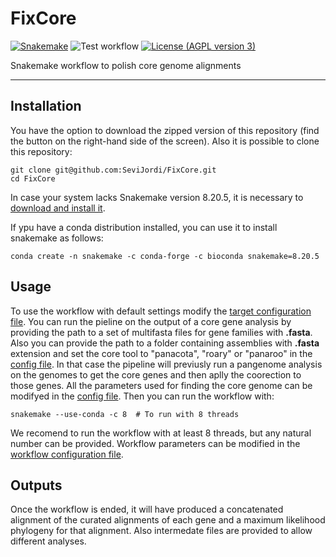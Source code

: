 # FixCore

[![Snakemake](https://img.shields.io/badge/Snakemake-≥8.20-brightgreen.svg?style=flat)](https://snakemake.readthedocs.io)
![Test workflow](https://github.com/SeviJordi/FixCore/actions/workflows/test.yaml/badge.svg)
 [![License (AGPL version 3)](https://img.shields.io/badge/license-GNU%20AGPL%20version%203-green.svg)](COPYING)
 
Snakemake workflow to polish core genome alignments

---

## Installation

You have the option to download the zipped version of this repository (find the button on the right-hand side of the screen). Also it is possible to clone this repository:

```
git clone git@github.com:SeviJordi/FixCore.git
cd FixCore

```

In case your system lacks Snakemake version 8.20.5, it is necessary to [download and install it](https://snakemake.readthedocs.io/en/stable/getting_started/installation.html).

If ypu have a conda distribution installed, you can use it to install snakemake as follows:

```
conda create -n snakemake -c conda-forge -c bioconda snakemake=8.20.5
```

## Usage

To use the workflow with default settings modify the [target configuration file](/config/target.yaml). You can run the pieline on the output of a core gene analysis by providing the path to a set of multifasta files for gene families with **.fasta**.  Also you can provide the path to a folder containing assemblies with **.fasta** extension and set the core tool to "panacota", "roary" or "panaroo" in the [config file](/config/config.yaml). In that case the pipeline will previusly run a pangenome analysis on the genomes to get the core genes and then aplly the coorection to those genes. All the parameters used for finding the core genome can be modifyed in the [config file](/config/config.yaml). Then you can run the workflow with:

```
snakemake --use-conda -c 8  # To run with 8 threads
```

We recomend to run the workflow with at least 8 threads, but any natural number can be provided. Workflow parameters can be modified in the [workflow configuration file](/config/config.yaml).


## Outputs

Once the workflow is ended, it will have produced a concatenated alignment of the curated alignments of each gene and a maximum likelihood phylogeny for that alignment. Also intermedate files are provided to allow different analyses. 
